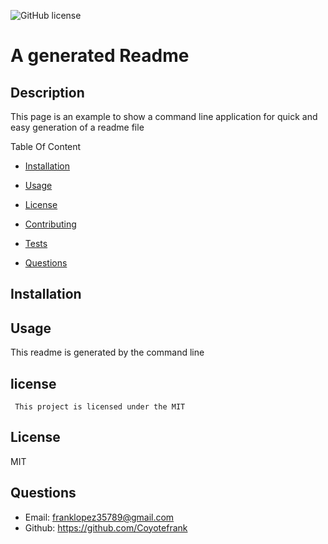 
  ![GitHub license](https://img.shields.io/badge/license-MIT-blue.svg)
  # A generated Readme

## Description
This page is an example to show a command line application for quick and easy generation of a readme file

Table Of Content 

* [Installation](#installation)

* [Usage](#usage) 

* [License](#license)

* [Contributing](#contributing)

* [Tests](#tests)

* [Questions](#questions)


## Installation


## Usage
This readme is generated by the command line

 ## license 
     This project is licensed under the MIT

## License 

MIT
## Questions
 
* Email: franklopez35789@gmail.com
* Github: https://github.com/Coyotefrank


